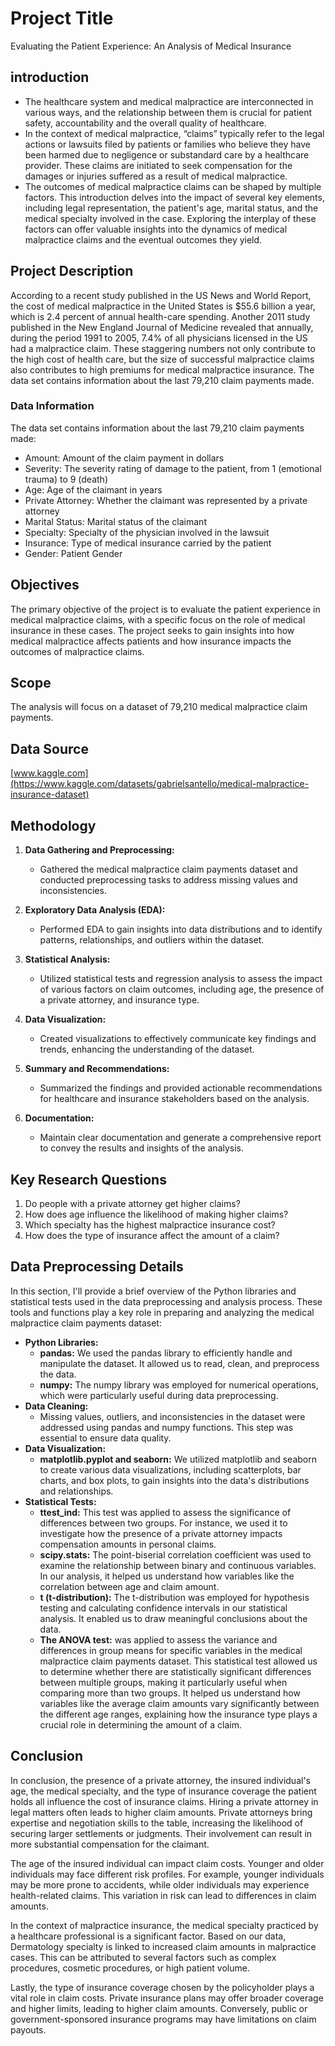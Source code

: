 # Project Title
Evaluating the Patient Experience: An Analysis of Medical Insurance
## introduction 
- The healthcare system and medical malpractice are interconnected in various ways, and the relationship between them is crucial for patient safety, accountability and the overall quality of healthcare.
- In the context of medical malpractice, “claims” typically refer to the legal actions or lawsuits filed by patients or families who believe they have been harmed due to negligence or substandard care by a healthcare provider. These claims are initiated to seek compensation for the damages or injuries suffered as a result of medical malpractice.
- The outcomes of medical malpractice claims can be shaped by multiple factors. This introduction delves into the impact of several key elements, including legal representation, the patient's age, marital status, and the medical specialty involved in the case. Exploring the interplay of these factors can offer valuable insights into the dynamics of medical malpractice claims and the eventual outcomes they yield.
## Project Description
According to a recent study published in the US News and World Report, the cost of medical malpractice in the United States is $55.6 billion a year, which is 2.4 percent of annual health-care spending. Another 2011 study published in the New England Journal of Medicine revealed that annually, during the period 1991 to 2005, 7.4% of all physicians licensed in the US had a malpractice claim. These staggering numbers not only contribute to the high cost of health care, but the size of successful malpractice claims also contributes to high premiums for medical malpractice insurance. The data set contains information about the last 79,210 claim payments made.

### Data Information
The data set contains information about the last 79,210 claim payments made:
- Amount: Amount of the claim payment in dollars
- Severity: The severity rating of damage to the patient, from 1 (emotional trauma) to 9 (death)
- Age: Age of the claimant in years
- Private Attorney: Whether the claimant was represented by a private attorney
- Marital Status: Marital status of the claimant
- Specialty: Specialty of the physician involved in the lawsuit
- Insurance: Type of medical insurance carried by the patient
- Gender: Patient Gender

## Objectives
The primary objective of the project is to evaluate the patient experience in medical malpractice claims, with a specific focus on the role of medical insurance in these cases. The project seeks to gain insights into how medical malpractice affects patients and how insurance impacts the outcomes of malpractice claims.

## Scope
The analysis will focus on a dataset of 79,210 medical malpractice claim payments.

## Data Source
[www.kaggle.com](https://www.kaggle.com/datasets/gabrielsantello/medical-malpractice-insurance-dataset)

## Methodology
1. **Data Gathering and Preprocessing:**
   - Gathered the medical malpractice claim payments dataset and conducted preprocessing tasks to address missing values and inconsistencies.
   
2. **Exploratory Data Analysis (EDA):**
   - Performed EDA to gain insights into data distributions and to identify patterns, relationships, and outliers within the dataset.
   
3. **Statistical Analysis:**
   - Utilized statistical tests and regression analysis to assess the impact of various factors on claim outcomes, including age, the presence of a private attorney, and insurance type.
     
4. **Data Visualization:**
   - Created visualizations to effectively communicate key findings and trends, enhancing the understanding of the dataset.
     
5. **Summary and Recommendations:**
   - Summarized the findings and provided actionable recommendations for healthcare and insurance stakeholders based on the analysis.
     
6. **Documentation:**
   - Maintain clear documentation and generate a comprehensive report to convey the results and insights of the analysis.

## Key Research Questions
1. Do people with a private attorney get higher claims?
2. How does age influence the likelihood of making higher claims?
3. Which specialty has the highest malpractice insurance cost?
4. How does the type of insurance affect the amount of a claim?

## Data Preprocessing Details
In this section, I'll provide a brief overview of the Python libraries and statistical tests used in the data preprocessing and analysis process. These tools and functions play a key role in preparing and analyzing the medical malpractice claim payments dataset:
- **Python Libraries:**
  - **pandas:** We used the pandas library to efficiently handle and manipulate the dataset. It allowed us to read, clean, and preprocess the data.
  - **numpy:** The numpy library was employed for numerical operations, which were particularly useful during data preprocessing.
- **Data Cleaning:**
  - Missing values, outliers, and inconsistencies in the dataset were addressed using pandas and numpy functions. This step was essential to ensure data quality.
- **Data Visualization:**
  - **matplotlib.pyplot and seaborn:** We utilized matplotlib and seaborn to create various data visualizations, including scatterplots, bar charts, and box plots, to gain insights into the data's distributions and relationships.
- **Statistical Tests:**
  - **ttest_ind:** This test was applied to assess the significance of differences between two groups. For instance, we used it to investigate how the presence of a private attorney impacts compensation amounts in personal claims.
  - **scipy.stats:** The point-biserial correlation coefficient was used to examine the relationship between binary and continuous variables. In our analysis, it helped us understand how variables like the correlation between age and claim amount.
  - **t (t-distribution):** The t-distribution was employed for hypothesis testing and calculating confidence intervals in our statistical analysis. It enabled us to draw meaningful conclusions about the data.
  - **The ANOVA test:** was applied to assess the variance and differences in group means for specific variables in the medical malpractice claim payments dataset. This statistical test allowed us to determine whether there are statistically significant differences between multiple groups, making it particularly useful when comparing more than two groups. It helped us understand how variables like the average claim amounts vary significantly between the different age ranges, explaining how the insurance type plays a crucial role in determining the amount of a claim.

## Conclusion
In conclusion, the presence of a private attorney, the insured individual's age, the medical specialty, and the type of insurance coverage the patient holds all influence the cost of insurance claims. Hiring a private attorney in legal matters often leads to higher claim amounts. Private attorneys bring expertise and negotiation skills to the table, increasing the likelihood of securing larger settlements or judgments. Their involvement can result in more substantial compensation for the claimant.

The age of the insured individual can impact claim costs. Younger and older individuals may face different risk profiles. For example, younger individuals may be more prone to accidents, while older individuals may experience health-related claims. This variation in risk can lead to differences in claim amounts.

In the context of malpractice insurance, the medical specialty practiced by a healthcare professional is a significant factor. Based on our data, Dermatology specialty is linked to increased claim amounts in malpractice cases. This can be attributed to several factors such as complex procedures, cosmetic procedures, or high patient volume.

Lastly, the type of insurance coverage chosen by the policyholder plays a vital role in claim costs. Private insurance plans may offer broader coverage and higher limits, leading to higher claim amounts. Conversely, public or government-sponsored insurance programs may have limitations on claim payouts. 

